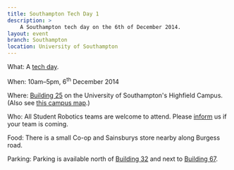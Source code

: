 ```yaml
---
title: Southampton Tech Day 1
description: >
    A Southampton tech day on the 6th of December 2014.
layout: event
branch: Southampton
location: University of Southampton
---
```


What: A [tech day](/events/tech_days).

When: 10am–5pm, 6<sup>th</sup> December 2014

Where: [Building 25](http://data.southampton.ac.uk/building/25.html) on the University of Southampton's Highfield Campus.
  (Also see [this campus map](http://www.southampton.ac.uk/visitus/campuses/maps/highfield_3d_key.pdf).)

Who: All Student Robotics teams are welcome to attend.
  Please [inform](/about/contactus) us if your team is coming.

Food: There is a small Co-op and Sainsburys store nearby along Burgess road.

Parking: Parking is available north of [Building 32](http://data.southampton.ac.uk/building/32.html)
   and next to [Building 67](http://data.southampton.ac.uk/building/67.html).
